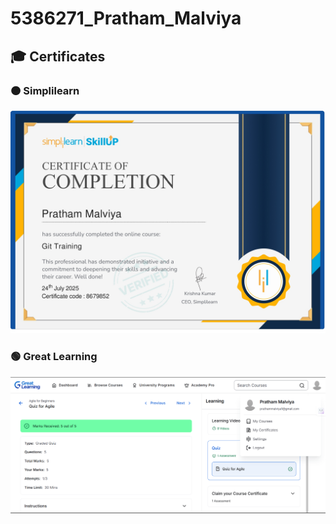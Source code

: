 # 5386271_Pratham_Malviya

## 🎓 Certificates

### 🟠 Simplilearn
![Simpli Learn Certificate](SimliLearn.jpg)

### 🟢 Great Learning
![Great Learning Course info](GreatLearning.png)


